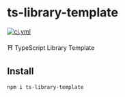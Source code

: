 <!----- BEGIN GHOST DOCS HEADER ----->

# ts-library-template

[![ci.yml](https://github.com/jill64/ts-library-template/actions/workflows/ci.yml/badge.svg)](https://github.com/jill64/ts-library-template/actions/workflows/ci.yml)

⛩️ TypeScript Library Template

## Install

```sh
npm i ts-library-template
```

<!----- END GHOST DOCS HEADER ----->
